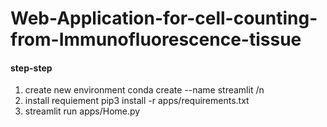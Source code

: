 # Web-Application-for-cell-counting-from-Immunofluorescence-tissue

#### step-step
1. create new environment conda create --name streamlit /n
2. install requiement pip3 install -r apps/requirements.txt
3. streamlit run apps/Home.py
